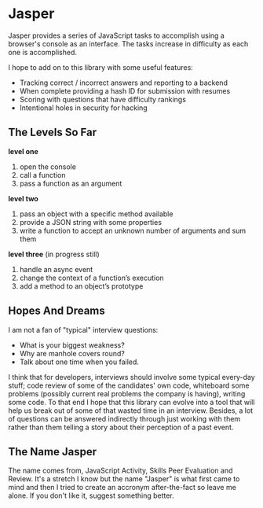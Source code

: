 # Jasper

Jasper provides a series of JavaScript tasks to accomplish using a browser's console as an interface. The tasks increase in difficulty as each one is accomplished.

I hope to add on to this library with some useful features:

  * Tracking correct / incorrect answers and reporting to a backend
  * When complete providing a hash ID for submission with resumes
  * Scoring with questions that have difficulty rankings
  * Intentional holes in security for hacking

## The Levels So Far

**level one**

  1. open the console
  2. call a function
  3. pass a function as an argument

**level two**

  1. pass an object with a specific method available
  2. provide a JSON string with some properties
  3. write a function to accept an unknown number of arguments and sum them 

**level three** (in progress still)

  1. handle an async event
  2. change the context of a function’s execution
  3. add a method to an object’s prototype

## Hopes And Dreams

I am not a fan of "typical" interview questions: 

  * What is your biggest weakness?
  * Why are manhole covers round?
  * Talk about one time when you failed.

I think that for developers, interviews should involve some typical every-day stuff; code review of some of the candidates' own code, whiteboard some problems (possibly current real problems the company is having), writing some code. To that end I hope that this library can evolve into a tool that will help us break out of some of that wasted time in an interview. Besides, a lot of questions can be answered indirectly through just working with them rather than them telling a story about their perception of a past event.

## The Name Jasper

The name comes from, JavaScript Activity, Skills Peer Evaluation and Review. It's a stretch I know but the name "Jasper" is what first came to mind and then I tried to create an accronym after-the-fact so leave me alone. If you don't like it, suggest something better.
